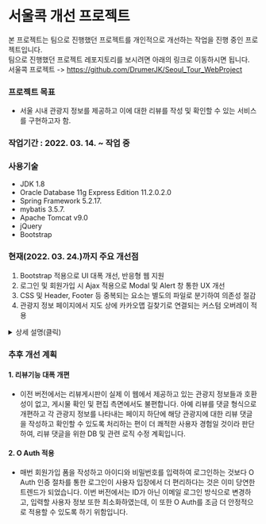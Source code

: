 # 서울콕 개선 프로젝트
본 프로젝트는 팀으로 진행했던 프로젝트를 개인적으로 개선하는 작업을 진행 중인 프로젝트입니다.<br>
팀으로 진행했던 프로젝트 레포지토리를 보시려면 아래의 링크로 이동하시면 됩니다.<br>
서울콕 프로젝트 -> https://github.com/DrumerJK/Seoul_Tour_WebProject

### 프로젝트 목표
  - 서울 시내 관광지 정보를 제공하고 이에 대한 리뷰를 작성 및 확인할 수 있는 서비스를 구현하고자 함.
### 작업기간 : 2022. 03. 14. ~ 작업 중
### 사용기술
  - JDK 1.8
  - Oracle Database 11g Express Edition 11.2.0.2.0
  - Spring Framework 5.2.17.
  - mybatis 3.5.7.
  - Apache Tomcat v9.0
  - jQuery
  - Bootstrap
### 현재(2022. 03. 24.)까지 주요 개선점
1. Bootstrap 적용으로 UI 대폭 개선, 반응형 웹 지원
2. 로그인 및 회원가입 시 Ajax 적용으로 Modal 및 Alert 창 통한 UX 개선
3. CSS 및 Header, Footer 등 중복되는 요소는 별도의 파일로 분기하여 의존성 절감
4. 관광지 정보 페이지에서 지도 상에 카카오맵 길찾기로 연결되는 커스텀 오버레이 적용 

<details><summary>상세 설명(클릭)</summary>
<p>

#### 홈 화면
  
<img width="682" alt="홈" src="https://user-images.githubusercontent.com/92901381/159850607-9eef20e6-2b59-406c-8f91-541697550b8d.png">
<br>
<img width="375" alt="모바일홈" src="https://user-images.githubusercontent.com/92901381/159853806-71c206b2-5b33-47db-ab0a-86487d172587.png">
<img width="375" alt="모바일홈_메뉴" src="https://user-images.githubusercontent.com/92901381/159853876-96b0eef7-c65e-4481-9788-e6de43b265b5.png">


#### 관광지 리스트 화면
  
<img width="682" alt="관광지리스트" src="https://user-images.githubusercontent.com/92901381/159850707-45a23829-6a46-4152-882d-574e4f211e32.png">
  
 <br>
 
<img width="375" alt="모바일관광지리스트" src="https://user-images.githubusercontent.com/92901381/159854225-11189762-1a0a-458e-8438-b7a77adfb022.png">

#### UI
  - 관광지 이미지 썸네일과 이름이 목록 형식으로 보여지던 이전 버전과 달리, 카드 형식으로 보여지는 것이 반응형 웹 컨셉에 더욱 적합하다고 판단하였습니다. 
#### REST API
  - 각 관광지 정보들은 공공데이터포털에서 제공하는 한국관광공사 국문관광정보 API를 활용하였으며, JSON 형식의 데이터를 스크립트 단에서 처리하여 출력하도록 구현하였습니다. 당초 Java의 GSON 라이브러리를 통해 비즈니스 레이어에서 처리한 뒤 출력하는 컨셉으로의 수정을 고려하였으나, 타 서버에서 웹 통신 방식으로 데이터를 받아오는 REST API의 특성상 저희 측 서버에 대한 부담을 최소화하는 것이 맞다고 판단하였습니다.  


#### 관광지 정보 화면
  
https://user-images.githubusercontent.com/92901381/159850851-507ed375-3746-415f-a778-2516c3199c0f.mp4
  
<br>
<img width="375" alt="모바일관광지정보1" src="https://user-images.githubusercontent.com/92901381/159856162-bca9cbe6-45da-45ed-88bf-ff4c494b1542.png">
<img width="375" alt="모바일관광지정보2" src="https://user-images.githubusercontent.com/92901381/159856169-6d25e851-c597-46de-871e-a688adc03aaa.png">
<img width="375" alt="모바일관광지정보3" src="https://user-images.githubusercontent.com/92901381/159856174-e2cbe741-6cee-4c3b-b781-43cf470796c4.png">

#### UI
  - 이전 버전과 비교하여 레이아웃 상의 큰 차이는 없으나, 브라우저 창의 크기에 따라 컨텐츠의 크기가 너무 크게 보이거나 너무 작게 보이는 상황을 방지하기 위해 화면 크기에 따라 좌우 여백이 다르게 보여지도록 처리하였습니다.
#### KAKAO MAPS API
  - 이전 버전에서는 관광지의 위치 정보를 지도 위에 마커를 표시하는데 그쳤지만, KAKAO MAPS API에서 제공하는 커스텀 오버레이 기능을 이용하여 '카카오맵 길찾기'라는 버튼을 눌렀을 때 즉시 해당 관광지까지 길찾기 기능을 제공하는 카카오맵 링크로 연결되도록 처리하였습니다. 모바일 환경에서는 카카오맵 어플이 설치되어 있을 경우 어플로 이동할 수 있습니다.

#### 로그인 화면
  
<img width="682" alt="로그인" src="https://user-images.githubusercontent.com/92901381/159851090-9ab0c6a5-f11d-4f5b-9d4e-f28f729fd550.png">

#### 로그인 실패 시 Modal 창 구현
  
<img width="682" alt="로그인_모달" src="https://user-images.githubusercontent.com/92901381/159851125-14e36d2a-66ed-4fd2-999f-cb45a7a07c64.png">

#### 로그아웃 시 Modal 창 구현
  
<img width="683" alt="로그아웃_모달" src="https://user-images.githubusercontent.com/92901381/159851181-dd55e174-d677-458e-a33d-8adddfe8cf40.png">
 <br>
 
<img width="375" alt="모바일로그인" src="https://user-images.githubusercontent.com/92901381/159854127-e3072e2e-4171-4950-be51-49b133b1c472.png">
<img width="375" alt="모바일홈_로그아웃" src="https://user-images.githubusercontent.com/92901381/159854142-0d04e803-1a95-40dc-9ade-2bb1f202d2c5.png">


#### 회원가입 시연

https://user-images.githubusercontent.com/92901381/159851231-bb66a543-dd4c-40e7-8359-e0d98b9934a5.mp4

<br>
  
<img width="375" alt="모바일회원가입" src="https://user-images.githubusercontent.com/92901381/159856242-d6859577-4d50-4eed-8942-98fdd34f2c33.png">
<img width="375" alt="모바일회원가입_알림창" src="https://user-images.githubusercontent.com/92901381/159856244-2a3bb7fa-3713-420d-ba71-b196753745da.png">
 
#### AJAX
  - 이전 버전에서는 로그인 및 회원가입 기능에 양식을 강제하는 기능이나 아이디의 중복 여부를 확인하고 알림창을 띄우는 기능이 없었습니다. 서버에 접근해 필요한 데이터만을 비동기적으로 불러오는 AJAX 방식으로 처리하여 가입할 이메일의 중복여부를 Alert 창으로 확인할 수 있도록 하였습니다. 로그인 화면에서 입력된 이메일이 DB에 있는지, 비밀번호는 매칭되는지 확인하고 로그인 실패 시 Modal 창을 띄워주는 동작 또한 마찬가지입니다. 나머지 이메일, 비밀번호, 닉네임의 양식에 대해서는 정규표현식을 통해 검증하도록 하고 Alert창을 띄우도록 하였습니다. 
</p>
</details>


### 추후 개선 계획

#### 1. 리뷰기능 대폭 개편
  - 이전 버전에서는 리뷰게시판이 실제 이 웹에서 제공하고 있는 관광지 정보들과 호환성이 없고, 게시물 확인 및 편집 측면에서도 불편합니다. 아예 리뷰를 댓글 형식으로 개편하고 각 관광지 정보를 나타내는 페이지 하단에 해당 관광지에 대한 리뷰 댓글을 작성하고 확인할 수 있도록 처리하는 편이 더 쾌적한 사용자 경험일 것이라 판단하여, 리뷰 댓글을 위한 DB 및 관련 로직 수정 계획입니다.
#### 2.  O Auth 적용
  - 매번 회원가입 폼을 작성하고 아이디와 비밀번호를 입력하여 로그인하는 것보다 O Auth 인증 절차를 통한 로그인이 사용자 입장에서 더 편리하다는 것은 이미 당연한 트렌드가 되었습니다. 이번 버전에서는 ID가 아닌 이메일 로그인 방식으로 변경하고, 입력할 사용자 정보 또한 최소화하였는데, 이 또한 O Auth를 조금 더 안정적으로 적용할 수 있도록 하기 위함입니다.
